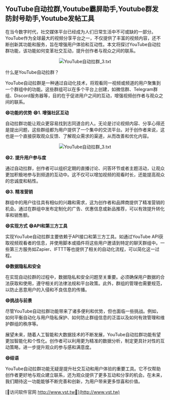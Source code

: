 ## **YouTube自动拉群,Youtube霸屏助手,Youtube群发防封号助手,Youtube发帖工具**

在当今数字时代，社交媒体平台已经成为人们日常生活中不可或缺的一部分。YouTube作为全球最大的视频分享平台之一，不仅提供了丰富的视频内容，还不断创新其功能和服务，旨在增强用户体验和互动性。本文将探讨YouTube自动拉群功能，该功能如何变革社交互动，提升创作者与观众之间的联系。

 <center><img src="https://vst.tw/MP4/tuiguang/png/1.png" alt="YouTube自动拉群_3.txt"></center>

什么是YouTube自动拉群？

YouTube自动拉群是一种通过自动化技术，将观看同一视频或频道的用户聚集到一个群组中的功能。这些群组可以在多个平台上创建，如微信群、Telegram群组、Discord服务器等，目的在于促进用户之间的互动，增强视频创作者与观众之间的联系。

**😄功能的优势**
**😄1. 增强社区互动**

自动拉群功能让观众更容易找到志同道合的人。无论是讨论视频内容、分享心得还是提出问题，这些群组都为用户提供了一个集中的交流平台。对于创作者来说，这也是一个直接获取观众反馈、了解观众需求的渠道，从而改善和优化内容。

 <center><img src="https://vst.tw/MP4/tuiguang/png/5.png" alt="YouTube自动拉群_3.txt"></center>

**😄2. 提升用户参与度**

通过自动拉群，创作者可以组织定期的直播讨论、问答环节或者主题活动，让观众更加积极地参与到频道的互动中。这不仅可以增加视频的观看时长，还能提高观众的忠诚度和粘性。

**😄3. 精准营销**

群组中的用户往往具有相似的兴趣和需求，这为创作者和品牌商提供了精准营销的机会。通过在群组中发布定制化的广告、优惠信息或新品推荐，可以有效提升转化率和销售额。

**😄实现方式**
**😄API和第三方工具**

实现YouTube自动拉群主要依赖于API接口和第三方工具。如通过YouTube API获取视频观看者的信息，并使用脚本或插件将这些用户邀请到特定的聊天群组中。一些第三方服务如Zapier、IFTTT等也提供了相关的自动化流程，可以简化这一过程。

**😄数据隐私和安全**

在实现自动拉群的过程中，数据隐私和安全问题至关重要。必须确保用户数据的合法获取和使用，遵守相关的法律法规和平台政策。此外，群组的管理也需要规范，以防止恶意用户的入侵和不良信息的传播。

**😄挑战与前景**

尽管YouTube自动拉群功能带来了诸多便利和优势，但也面临一些挑战。例如，如何平衡自动化与用户隐私保护、如何防止群组信息的泛滥以及如何有效管理和维护群组的秩序等。

展望未来，随着人工智能和大数据技术的不断发展，YouTube自动拉群功能有望更加智能化和个性化。创作者可以利用更为精准的数据分析，制定更具针对性的互动策略，进一步提升观众的参与感和满意度。

**😄结语**

YouTube自动拉群功能无疑是提升社交互动和用户体验的重要工具。它不仅帮助创作者更好地与观众建立联系，还为观众提供了更多互动和分享的机会。在未来，我们期待这一功能能够不断完善和创新，为用户带来更多惊喜和价值。


[👻访问软件官网 http://www.vst.tw👻](http://www.vst.tw)
